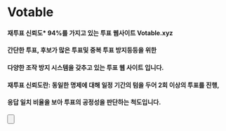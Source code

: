# Votable

<h4>재투표 신뢰도* 94%를 가지고 있는 투표  웹사이트 Votable.xyz</h4>
<h4>간단한 투표, 후보가 많은 투표및 중복 투표 방지등등을 위한</h4>
<h4>다양한 조작 방지 시스템을 갖추고 있는 투표 웹 사이트 입니다.</h4>
<h4>재투표 신뢰도란: 동일한 명제에 대해 일정 기간의 텀을 두어 2회 이상의 투표를 진행,</h4>
<h4>응답 일치 비율을 보아 투표의 공정성을 판단하는 척도입니다. </h4>
<input type="button" href="../">
